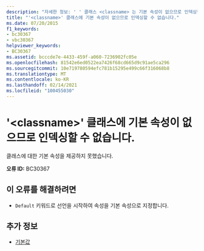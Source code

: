 ```yaml
---
description: "자세한 정보: ' ' 클래스 <classname> 는 기본 속성이 없으므로 인덱싱할 수 없습니다."
title: "'<classname>' 클래스에 기본 속성이 없으므로 인덱싱할 수 없습니다."
ms.date: 07/20/2015
f1_keywords:
- bc30367
- vbc30367
helpviewer_keywords:
- BC30367
ms.assetid: bcccde7e-4433-459f-a060-7236902fc05e
ms.openlocfilehash: 81542e6ed0522ea7426f68cd665d9c91ae5ca296
ms.sourcegitcommit: 10e719780594efc781b15295e499c66f316068b8
ms.translationtype: MT
ms.contentlocale: ko-KR
ms.lasthandoff: 02/14/2021
ms.locfileid: "100455030"
---
```

# <a name="class-classname-cannot-be-indexed-because-it-has-no-default-property"></a>'\<classname>' 클래스에 기본 속성이 없으므로 인덱싱할 수 없습니다.

클래스에 대한 기본 속성을 제공하지 못했습니다.  
  
 **오류 ID:** BC30367  
  
## <a name="to-correct-this-error"></a>이 오류를 해결하려면  
  
- `Default` 키워드로 선언을 시작하여 속성을 기본 속성으로 지정합니다.  
  
## <a name="see-also"></a>추가 정보

- [기본값](../language-reference/modifiers/default.md)
